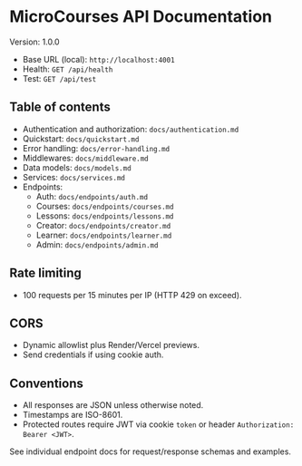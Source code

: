 # MicroCourses API Documentation

Version: 1.0.0

- Base URL (local): `http://localhost:4001`
- Health: `GET /api/health`
- Test: `GET /api/test`

## Table of contents
- Authentication and authorization: `docs/authentication.md`
- Quickstart: `docs/quickstart.md`
- Error handling: `docs/error-handling.md`
- Middlewares: `docs/middleware.md`
- Data models: `docs/models.md`
- Services: `docs/services.md`
- Endpoints:
  - Auth: `docs/endpoints/auth.md`
  - Courses: `docs/endpoints/courses.md`
  - Lessons: `docs/endpoints/lessons.md`
  - Creator: `docs/endpoints/creator.md`
  - Learner: `docs/endpoints/learner.md`
  - Admin: `docs/endpoints/admin.md`

## Rate limiting
- 100 requests per 15 minutes per IP (HTTP 429 on exceed).

## CORS
- Dynamic allowlist plus Render/Vercel previews.
- Send credentials if using cookie auth.

## Conventions
- All responses are JSON unless otherwise noted.
- Timestamps are ISO-8601.
- Protected routes require JWT via cookie `token` or header `Authorization: Bearer <JWT>`.

See individual endpoint docs for request/response schemas and examples.
